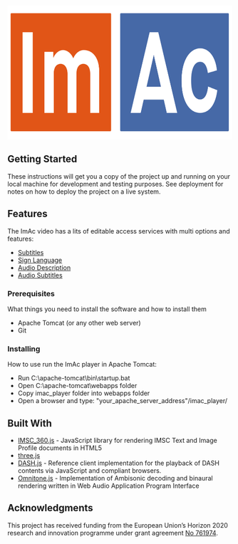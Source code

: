<p align="center">
    <a href="http://www.imac-project.eu/">
        <img height="300px" width="774px" src="./portal/img/LOGO-IMAC.png" />
    </a>
</p>

## Getting Started

These instructions will get you a copy of the project up and running on your local machine for development and testing purposes. See deployment for notes on how to deploy the project on a live system.

## Features

The ImAc video has a lits of editable access services with multi options and features:

* [Subtitles](https://github.com/ua-i2cat/ImAc/wiki/Subtitles)
* [Sign Language](https://github.com/ua-i2cat/ImAc/wiki/Sign-Language)
* [Audio Description](https://github.com/ua-i2cat/ImAc/wiki/Audio-Description)
* [Audio Subtitles](https://github.com/ua-i2cat/ImAc/wiki/Audio-Subtitles)


### Prerequisites

What things you need to install the software and how to install them

<ul>
    <li> Apache Tomcat (or any other web server)</li>
    <li> Git </li>
</ul>


### Installing

How to use run the ImAc player in Apache Tomcat:

* Run C:\apache-tomcat\bin\startup.bat
* Open C:\apache-tomcat\webapps folder
* Copy imac_player folder into webapps folder
* Open a browser and type: "your_apache_server_address"/imac_player/


## Built With

* [IMSC_360.js](https://github.com/sandflow/imscJS) - JavaScript library for rendering IMSC Text and Image Profile documents in HTML5
* [three.js](https://threejs.org/)
* [DASH.js](https://github.com/Dash-Industry-Forum/dash.js/wiki) - Reference client implementation for the playback of DASH contents via JavaScript and compliant browsers.
* [Omnitone.js](https://github.com/GoogleChrome/omnitone) - Implementation of Ambisonic decoding and binaural rendering written in Web Audio Application Program Interface


## Acknowledgments

This project has received funding from the European Union’s Horizon 2020 research and innovation programme under grant agreement [No 761974](https://cordis.europa.eu/project/rcn/211084/factsheet/en).
